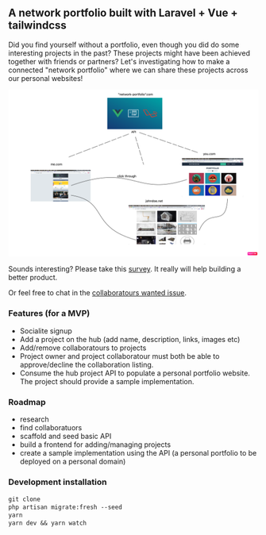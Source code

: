 ## A network portfolio built with Laravel + Vue + tailwindcss
Did you find yourself without a portfolio, even though you did do some interesting projects in the past? These projects might have been achieved together with friends or partners? Let's investigating how to make a connected "network portfolio" where we can share these projects across our personal websites!

![sketh](public/images/explain.png)

Sounds interesting? Please take this [survey](https://docs.google.com/forms/d/e/1FAIpQLSflof9NgS6T14WwXv4tL7Z8CRWb0bL4Xz4uj5we_qlBZOgzIQ/viewform?usp=sf_link). It really will help building a better product.

Or feel free to chat in the [collaboratours wanted issue](www.google.com).

### Features (for a MVP)
* Socialite signup
* Add a project on the hub (add name, description, links, images etc)
* Add/remove collaboratours to projects
* Project owner and project collaboratour must both be able to approve/decline the collaboration listing.
* Consume the hub project API to populate a personal portfolio website. The project should provide a sample implementation.

### Roadmap
* research
* find collaboratuors
* scaffold and seed basic API
* build a frontend for adding/managing projects
* create a sample implementation using the API (a personal portfolio to be deployed on a personal domain)

### Development installation
```
git clone
php artisan migrate:fresh --seed
yarn
yarn dev && yarn watch
```
